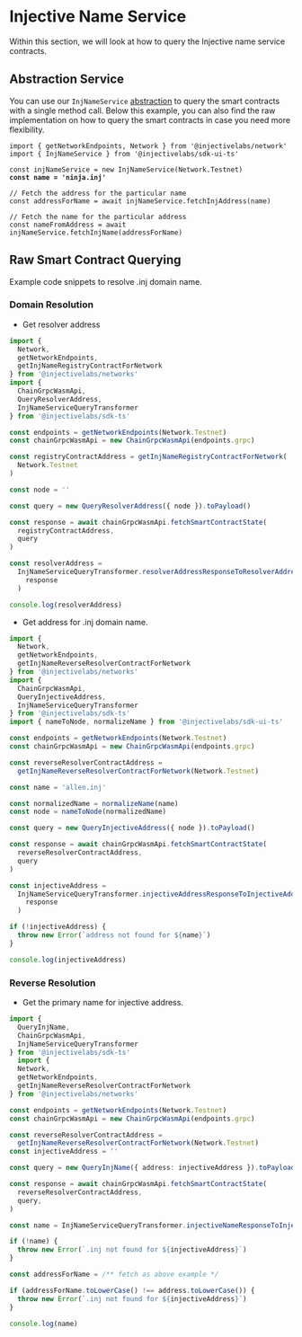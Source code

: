 # Injective Name Service

Within this section, we will look at how to query the Injective name service contracts.

## Abstraction Service

You can use our `InjNameService` [abstraction](../../packages/sdk-ui-ts/src/services/nameservice/InjNameService.ts) to query the smart contracts with a single method call. Below this example, you can also find the raw implementation on how to query the smart contracts in case you need more flexibility.&#x20;

<pre class="language-typescript"><code class="lang-typescript">import { getNetworkEndpoints, Network } from '@injectivelabs/network'
import { InjNameService } from '@injectivelabs/sdk-ui-ts'

const injNameService = new InjNameService(Network.Testnet)
<strong>const name = 'ninja.inj'
</strong>
// Fetch the address for the particular name
const addressForName = await injNameService.fetchInjAddress(name)

// Fetch the name for the particular address
const nameFromAddress = await injNameService.fetchInjName(addressForName)
</code></pre>

## Raw Smart Contract Querying

Example code snippets to resolve .inj domain name.

### Domain Resolution

* Get resolver address

```ts
import {
  Network,
  getNetworkEndpoints,
  getInjNameRegistryContractForNetwork
} from '@injectivelabs/networks'
import {
  ChainGrpcWasmApi,
  QueryResolverAddress,
  InjNameServiceQueryTransformer
} from '@injectivelabs/sdk-ts'

const endpoints = getNetworkEndpoints(Network.Testnet)
const chainGrpcWasmApi = new ChainGrpcWasmApi(endpoints.grpc)

const registryContractAddress = getInjNameRegistryContractForNetwork(
  Network.Testnet
)

const node = ''

const query = new QueryResolverAddress({ node }).toPayload()

const response = await chainGrpcWasmApi.fetchSmartContractState(
  registryContractAddress,
  query
)

const resolverAddress =
  InjNameServiceQueryTransformer.resolverAddressResponseToResolverAddress(
    response
  )

console.log(resolverAddress)
```

* Get address for .inj domain name.

```ts
import {
  Network,
  getNetworkEndpoints,
  getInjNameReverseResolverContractForNetwork
} from '@injectivelabs/networks'
import {
  ChainGrpcWasmApi,
  QueryInjectiveAddress,
  InjNameServiceQueryTransformer
} from '@injectivelabs/sdk-ts'
import { nameToNode, normalizeName } from '@injectivelabs/sdk-ui-ts'

const endpoints = getNetworkEndpoints(Network.Testnet)
const chainGrpcWasmApi = new ChainGrpcWasmApi(endpoints.grpc)

const reverseResolverContractAddress =
  getInjNameReverseResolverContractForNetwork(Network.Testnet)

const name = 'allen.inj'

const normalizedName = normalizeName(name)
const node = nameToNode(normalizedName)

const query = new QueryInjectiveAddress({ node }).toPayload()

const response = await chainGrpcWasmApi.fetchSmartContractState(
  reverseResolverContractAddress,
  query
)

const injectiveAddress =
  InjNameServiceQueryTransformer.injectiveAddressResponseToInjectiveAddress(
    response
  )

if (!injectiveAddress) {
  throw new Error(`address not found for ${name}`)
}

console.log(injectiveAddress)
```

### Reverse Resolution

* Get the primary name for injective address.

```ts
import {
  QueryInjName,
  ChainGrpcWasmApi,
  InjNameServiceQueryTransformer
} from '@injectivelabs/sdk-ts'
  import {
  Network,
  getNetworkEndpoints,
  getInjNameReverseResolverContractForNetwork
} from '@injectivelabs/networks'

const endpoints = getNetworkEndpoints(Network.Testnet)
const chainGrpcWasmApi = new ChainGrpcWasmApi(endpoints.grpc)

const reverseResolverContractAddress =
  getInjNameReverseResolverContractForNetwork(Network.Testnet)
const injectiveAddress = ''

const query = new QueryInjName({ address: injectiveAddress }).toPayload()

const response = await chainGrpcWasmApi.fetchSmartContractState(
  reverseResolverContractAddress,
  query,
)

const name = InjNameServiceQueryTransformer.injectiveNameResponseToInjectiveName(response)

if (!name) {
  throw new Error(`.inj not found for ${injectiveAddress}`)
}

const addressForName = /** fetch as above example */

if (addressForName.toLowerCase() !== address.toLowerCase()) {
  throw new Error(`.inj not found for ${injectiveAddress}`)
}

console.log(name)
```
